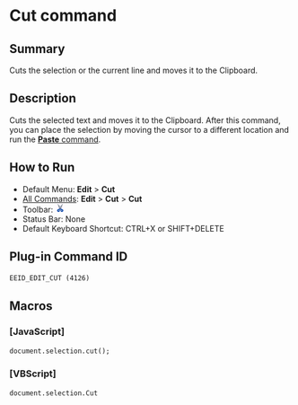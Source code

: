# Cut command

## Summary

Cuts the selection or the current line and moves it to the Clipboard.

## Description

Cuts the selected text and moves it to the Clipboard. After this command, you can place the selection by moving the cursor to a different location and run the [**Paste** command](edit_paste).

## How to Run

- Default Menu: **Edit** \> **Cut**
- [All Commands](../tools/all_commands): **Edit** \> **Cut**
\> **Cut**
- Toolbar: ![](../../images/cut.png)
- Status Bar: None
- Default Keyboard Shortcut: CTRL+X or SHIFT+DELETE

## Plug-in Command ID

```
EEID_EDIT_CUT (4126)
```

## Macros

### \[JavaScript\]

```
document.selection.cut();
```

### \[VBScript\]

```
document.selection.Cut
```
